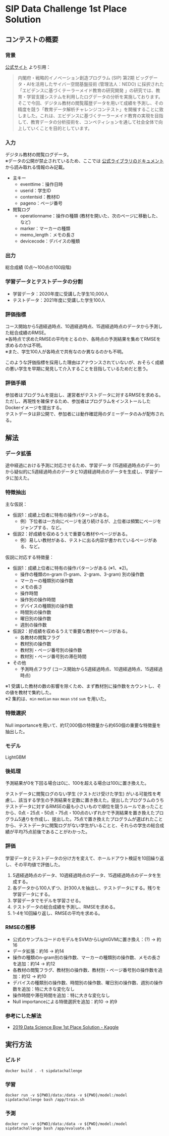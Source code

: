 # SIP Data Challenge 1st Place Solution

## コンテストの概要

### 背景

[公式サイト](https://sites.google.com/view/sipdatachallenge/) より引用：

> 内閣府・戦略的イノベーション創造プログラム (SIP) 第2期 ビッグデータ・AIを活用したサイバー空間基盤技術 (管理法人：NEDO) に採択された「エビデンスに基づくテーラーメイド教育の研究開発 」の研究では、教育・学習支援システムを利用したログデータの分析を実施しております。そこで今回、デジタル教材の閲覧履歴データを用いて成績を予測し、その精度を競う「教育データ解析チャレンジコンテスト」を開催することに致しました。これは、エビデンスに基づくテーラーメイド教育の実現を目指して、教育データの分析技術を、コンペティションを通して社会全体で向上していくことを目的としています。

### 入力

デジタル教材の閲覧ログデータ。  
※データの公開が禁止されているため、ここでは [公式ライブラリのドキュメント](https://limu.ait.kyushu-u.ac.jp/~openLA/tutorial_files/tutorial_event_stream.html) から読み取れる情報のみ記載。

* 主キー
    * eventtime：操作日時
    * userid：学生ID
    * contentsid：教材ID
    * pageno：ページ番号
* 閲覧ログ
    * operationname：操作の種類 (教材を開いた、次のページに移動した、など)
    * marker：マーカーの種類
    * memo_length：メモの長さ
    * devicecode：デバイスの種類

### 出力

総合成績 (0点～100点の100段階)

### 学習データとテストデータの分割

* 学習データ：2020年度に受講した学生10,000人
* テストデータ：2021年度に受講した学生100人

### 評価指標

コース開始から5週経過時点、10週経過時点、15週経過時点のデータから予測した総合成績のRMSE。  
※各時点で求めたRMSEの平均をとるのか、各時点の予測結果を集めてRMSEを求めるのかは不明。  
※また、学生100人が各時点で共有なのか異なるのかも不明。

このような評価指標を採用した理由はアナウンスされていないが、おそらく成績の悪い学生を早期に発見して介入することを目指しているためだと思う。

### 評価手順

参加者はプログラムを提出し、運営者がテストデータに対するRMSEを求める。  
ただし、再現性を確保するため、参加者はプログラムをインストールしたDockerイメージを提出する。  
テストデータは非公開で、参加者には動作確認用のダミーデータのみが配布される。

## 解法

### データ拡張

途中経過における予測に対応させるため、学習データ (15週経過時点のデータ) から疑似的に5週経過時点のデータと10週経過時点のデータを生成し、学習データに加えた。

### 特徴抽出

主な仮説：

* 仮説1：成績上位者に特有の操作パターンがある。
    * 例）下位者は一方向にページを送り続けるが、上位者は頻繁にページをジャンプする、など。
* 仮説2：好成績を収めるうえで重要な教材やページがある。
    * 例）易しい教材がある、テストに出る内容が書かれているページがある、など。

仮説に対応する特徴量：

* 仮説1：成績上位者に特有の操作パターンがある (※1、※2)。
    * 操作の種類のn-gram (1-gram、2-gram、3-gram) 別の操作数
    * マーカーの種類別の操作数
    * メモの長さ
    * 操作時間
    * 操作別の操作時間
    * デバイスの種類別の操作数
    * 時間別の操作数
    * 曜日別の操作数
    * 週別の操作数
* 仮説2：好成績を収めるうえで重要な教材やページがある。
    * 各教材の閲覧フラグ
    * 教材別の操作数
    * 教材別・ページ番号別の操作数
    * 教材別・ページ番号別の滞在時間
* その他
    * 予測時点フラグ (コース開始から5週経過時点、10週経過時点、15週経過時点)

※1 受講した教材の数の影響を除くため、まず教材別に操作数をカウントし、その値を教材で集約した。  
※2 集約は、`min` `median` `max` `mean` `std` `sum` を用いた。 

### 特徴選択

Null importanceを用いて、約17,000個の特徴量から約650個の重要な特徴量を抽出した。

### モデル

LightGBM

### 後処理

予測結果が0を下回る場合は0に、100を超える場合は100に置き換えた。

テストデータに閲覧ログのない学生 (テストだけ受けた学生) がいる可能性を考慮し、該当する学生の予測結果を定数に置き換えた。提出したプログラムのうちテストデータに対するRMSEの最も小さいもので順位を競うルールであったことから、0点・25点・50点・75点・100点のいずれかで予測結果を置き換えたプログラム5通りを作成し、提出した。75点で置き換えたプログラムが選ばれたことから、テストデータに閲覧ログがない学生がいることと、それらの学生の総合成績が平均75点前後であることがわかった。

### 評価

学習データとテストデータの分け方を変えて、ホールドアウト検証を10回繰り返し、その平均値で評価した。

1. 5週経過時点のデータ、10週経過時点のデータ、15週経過時点のデータを生成する。
2. 各データから100人ずつ、計300人を抽出し、テストデータにする。残りを学習データにする。
3. 学習データでモデルを学習させる。
4. テストデータの総合成績を予測し、RMSEを求める。
5. 1-4を10回繰り返し、RMSEの平均を求める。

### RMSEの推移

* 公式のサンプルコードのモデルをSVMからLightGVMに置き換え：(?) → 約16
* データ拡張：約16 → 約14
* 操作の種類のn-gram別の操作数、マーカーの種類別の操作数、メモの長さを追加：約14 → 約12
* 各教材の閲覧フラグ、教材別の操作数、教材別・ページ番号別の操作数を追加：約12 → 約10
* デバイスの種類別の操作数、時間別の操作数、曜日別の操作数、週別の操作数を追加：特に大きな変化なし
* 操作時間や滞在時間を追加：特に大きな変化なし
* Null importanceによる特徴選択を追加：約10 → 約9

### 参考にした解法

* [2019 Data Science Bow 1st Place Solution - Kaggle](https://www.kaggle.com/c/data-science-bowl-2019/discussion/127469)

## 実行方法

### ビルド

```
docker build . -t sipdatachallenge
```

### 学習

```
docker run -v ${PWD}/data:/data -v ${PWD}/model:/model sipdatachallenge bash /app/train.sh
```

### 予測

```
docker run -v ${PWD}/data:/data -v ${PWD}/model:/model sipdatachallenge bash /app/evaluate.sh
```

